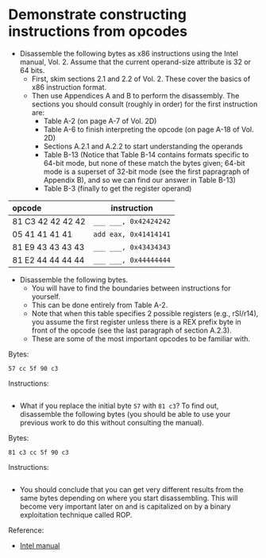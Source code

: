 # Demonstrate constructing instructions from opcodes

- Disassemble the following bytes as x86 instructions using the Intel manual, Vol. 2. Assume that the current operand-size attribute is 32 or 64 bits.
  - First, skim sections 2.1 and 2.2 of Vol. 2. These cover the basics of x86 instruction format.
  - Then use Appendices A and B to perform the disassembly. The sections you should consult (roughly in order) for the first instruction are:
  	- Table A-2 (on page A-7 of Vol. 2D)
	- Table A-6 to finish interpreting the opcode (on page A-18 of Vol. 2D)
	- Sections A.2.1 and A.2.2 to start understanding the operands
	- Table B-13 (Notice that Table B-14 contains formats specific to 64-bit mode, but none of these match the bytes given; 64-bit mode is a superset of 32-bit mode (see the first papragraph of Appendix B), and so we can find our answer in Table B-13)
	- Table B-3 (finally to get the register operand)

| opcode | instruction |
|:-------|:-----------:|
| 81 C3 42 42 42 42 | `___ ___, 0x42424242` |
| 05 41 41 41 41    | `add eax, 0x41414141` |
| 81 E9 43 43 43 43 | `___ ___, 0x43434343` |
| 81 E2 44 44 44 44 | `___ ___, 0x44444444` |


- Disassemble the following bytes.
  - You will have to find the boundaries between instructions for yourself.
  - This can be done entirely from Table A-2.
  - Note that when this table specifies 2 possible registers (e.g., rSI/r14), you assume the first register unless there is a REX prefix byte in front of the opcode (see the last paragraph of section A.2.3).
  - These are some of the most important opcodes to be familiar with.

Bytes:

```
57 cc 5f 90 c3
```

Instructions:

```

```

- What if you replace the initial byte `57` with `81 c3`? To find out, disassemble the following bytes (you should be able to use your previous work to do this without consulting the manual).

Bytes:

```
81 c3 cc 5f 90 c3
```

Instructions:

```

```

- You should conclude that you can get very different results from the same bytes depending on where you start disassembling. This will become very important later on and is capitalized on by a binary exploitation technique called ROP.


Reference:

- [Intel manual](https://www.intel.com/content/dam/www/public/us/en/documents/manuals/64-ia-32-architectures-software-developer-instruction-set-reference-manual-325383.pdf)

